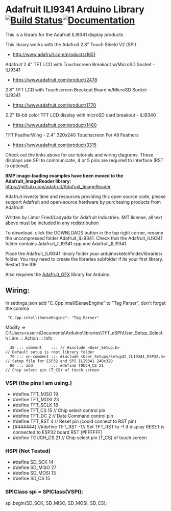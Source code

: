 # Adafruit ILI9341 Arduino Library [![Build Status](https://github.com/adafruit/Adafruit_ILI9341/workflows/Arduino%20Library%20CI/badge.svg)](https://github.com/adafruit/Adafruit_ILI9341/actions)[![Documentation](https://github.com/adafruit/ci-arduino/blob/master/assets/doxygen_badge.svg)](http://adafruit.github.io/Adafruit_ILI9341/html/index.html)

This is a library for the Adafruit ILI9341 display products

This library works with the Adafruit 2.8" Touch Shield V2 (SPI)
  * http://www.adafruit.com/products/1651

Adafruit 2.4" TFT LCD with Touchscreen Breakout w/MicroSD Socket - ILI9341
  * https://www.adafruit.com/product/2478

2.8" TFT LCD with Touchscreen Breakout Board w/MicroSD Socket - ILI9341
  * https://www.adafruit.com/product/1770

2.2" 18-bit color TFT LCD display with microSD card breakout - ILI9340
  * https://www.adafruit.com/product/1480

TFT FeatherWing - 2.4" 320x240 Touchscreen For All Feathers 
  * https://www.adafruit.com/product/3315

Check out the links above for our tutorials and wiring diagrams.
These displays use SPI to communicate, 4 or 5 pins are required
to interface (RST is optional).

**BMP image-loading examples have been moved to the Adafruit_ImageReader library:**
https://github.com/adafruit/Adafruit_ImageReader

Adafruit invests time and resources providing this open source code,
please support Adafruit and open-source hardware by purchasing
products from Adafruit!

Written by Limor Fried/Ladyada for Adafruit Industries.
MIT license, all text above must be included in any redistribution

To download. click the DOWNLOADS button in the top right corner, rename the uncompressed folder Adafruit_ILI9341. Check that the Adafruit_ILI9341 folder contains Adafruit_ILI9341.cpp and Adafruit_ILI9341.

Place the Adafruit_ILI9341 library folder your arduinosketchfolder/libraries/ folder. You may need to create the libraries subfolder if its your first library. Restart the IDE

Also requires the [Adafruit_GFX](https://github.com/adafruit/Adafruit-GFX-Library) library for Arduino.

## Wiring:

In settings.json add "C_Cpp.intelliSenseEngine" to "Tag Parser", don't forget the comma
```
 "C_Cpp.intelliSenseEngine": "Tag Parser"
```

Modify => C:\Users\<user>\Documents\Arduino\libraries\TFT_eSPI\User_Setup_Select.h
Line ::: Action     ::: Info
```
  30 ::: comment    ::: // #include <User_Setup.h>                      // Default setup is root library folder
  79 ::: un-comment ::: #include <User_Setups/Setup42_ILI9341_ESP32.h>  // Setup file for ESP32 and SPI ILI9341 240x320
  80 ::: add        ::: #define TOUCH_CS 21                             // Chip select pin (T_CS) of touch screen
```

### VSPI (the pins I am using.)
* #define TFT_MISO 19
* #define TFT_MOSI 23
* #define TFT_SCLK 18
* #define TFT_CS   15  // Chip select control pin
* #define TFT_DC    2  // Data Command control pin
* #define TFT_RST   4  // Reset pin (could connect to RST pin)
* [#444444] //#define TFT_RST  -1// Set TFT_RST to -1 if display RESET is connected to ESP32 board RST [#FFFFFF]
* #define TOUCH_CS 21     // Chip select pin (T_CS) of touch screen

### HSPI (Not Tested)
* #define SD_SCK  14
* #define SD_MISO  27
* #define SD_MOSI  13
* #define SD_CS  15

### SPIClass spi = SPIClass(VSPI);
spi.begin(SD_SCK, SD_MISO, SD_MOSI, SD_CS);

